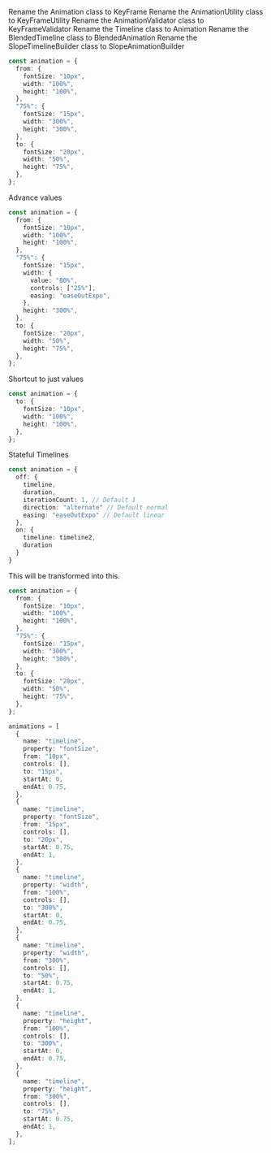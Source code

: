 Rename the Animation class to KeyFrame
Rename the AnimationUtility class to KeyFrameUtility
Rename the AnimationValidator class to KeyFrameValidator
Rename the Timeline class to Animation
Rename the BlendedTimeline class to BlendedAnimation
Rename the SlopeTimelineBuilder class to SlopeAnimationBuilder


```ts
const animation = {
  from: {
    fontSize: "10px",
    width: "100%",
    height: "100%",
  },
  "75%": {
    fontSize: "15px",
    width: "300%",
    height: "300%",
  },
  to: {
    fontSize: "20px",
    width: "50%",
    height: "75%",
  },
};
```

Advance values

```ts
const animation = {
  from: {
    fontSize: "10px",
    width: "100%",
    height: "100%",
  },
  "75%": {
    fontSize: "15px",
    width: {
      value: "80%",
      controls: ["25%"],
      easing: "easeOutExpo",
    },
    height: "300%",
  },
  to: {
    fontSize: "20px",
    width: "50%",
    height: "75%",
  },
};
```

Shortcut to just values

```ts
const animation = {
  to: {
    fontSize: "10px",
    width: "100%",
    height: "100%",
  },
};
```

Stateful Timelines

```ts
const animation = {
  off: {
    timeline,
    duration,
    iterationCount: 1, // Default 1
    direction: "alternate" // Default normal
    easing: "easeOutExpo" // Default linear
  },
  on: {
    timeline: timeline2,
    duration
  }
}
```

This will be transformed into this.

```ts
const animation = {
  from: {
    fontSize: "10px",
    width: "100%",
    height: "100%",
  },
  "75%": {
    fontSize: "15px",
    width: "300%",
    height: "300%",
  },
  to: {
    fontSize: "20px",
    width: "50%",
    height: "75%",
  },
};
```

```ts
animations = [
  {
    name: "timeline",
    property: "fontSize",
    from: "10px",
    controls: [],
    to: "15px",
    startAt: 0,
    endAt: 0.75,
  },
  {
    name: "timeline",
    property: "fontSize",
    from: "15px",
    controls: [],
    to: "20px",
    startAt: 0.75,
    endAt: 1,
  },
  {
    name: "timeline",
    property: "width",
    from: "100%",
    controls: [],
    to: "300%",
    startAt: 0,
    endAt: 0.75,
  },
  {
    name: "timeline",
    property: "width",
    from: "300%",
    controls: [],
    to: "50%",
    startAt: 0.75,
    endAt: 1,
  },
  {
    name: "timeline",
    property: "height",
    from: "100%",
    controls: [],
    to: "300%",
    startAt: 0,
    endAt: 0.75,
  },
  {
    name: "timeline",
    property: "height",
    from: "300%",
    controls: [],
    to: "75%",
    startAt: 0.75,
    endAt: 1,
  },
];
```
